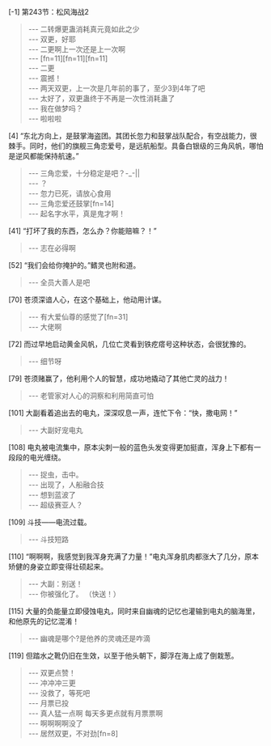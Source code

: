 
[-1] 第243节：松风海战2
>--- 二转爆更蛊消耗真元竟如此之少<br>
>--- 双更，好耶<br>
>--- 二更啊上一次还是上一次啊<br>
>--- [fn=11][fn=11][fn=11]<br>
>--- 二更<br>
>--- 震撼！<br>
>--- 两天双更，上一次是几年前的事了，至少3到4年了吧<br>
>--- 太好了，双更蛊终于不再是一次性消耗蛊了<br>
>--- 我在做梦吗？<br>
>--- 啦啦啦<br>

[4] “东北方向上，是鼓掌海盗团。其团长忽力和鼓掌战队配合，有空战能力，很棘手。同时，他们的旗舰三角恋爱号，是远航船型。具备白银级的三角风帆，哪怕是逆风都能保持航速。”
>--- 三角恋爱，十分稳定是吧？-_-||<br>
>--- ？<br>
>--- 忽力已死，请放心食用<br>
>--- 三角恋爱还鼓掌[fn=14]<br>
>--- 起名字水平，真是鬼才啊！<br>

[41] “打坏了我的东西，怎么办？你能赔嘛？！”
>--- 志在必得啊<br>

[52] “我们会给你掩护的。”鳍灵也附和道。
>--- 全员大善人是吧<br>

[70] 苍须深谙人心，在这个基础上，他动用计谋。
>--- 有大爱仙尊的感觉了[fn=31]<br>
>--- 大佬啊<br>

[72] 而过早地启动黄金风帆，几位亡灵看到铁疙瘩号这种状态，会很犹豫的。
>--- 细节呀<br>

[79] 苍须赌赢了，他利用个人的智慧，成功地撬动了其他亡灵的战力！
>--- 老管家对人心的洞察和利用简直可怕<br>

[101] 大副看着追出去的电丸，深深叹息一声，连忙下令：“快，撒电网！”
>--- 大副好宠电丸<br>

[108] 电丸被电流集中，原本尖刺一般的蓝色头发变得更加挺直，浑身上下都有一段段的电光缠绕。
>--- 捉虫，击中。<br>
>--- 出现了，人船融合技<br>
>--- 想到蓝波了<br>
>--- 超级赛亚人？<br>

[109] 斗技——电流过载。
>--- 斗技短路<br>

[110] “啊啊啊，我感觉到我浑身充满了力量！”电丸浑身肌肉都涨大了几分，原本矫健的身姿立即变得壮硕起来。
>--- 大副：别送！<br>
>--- 你被强化了。
（快送！）<br>

[115] 大量的负能量立即侵蚀电丸，同时来自幽魂的记忆也灌输到电丸的脑海里，和他原先的记忆混淆！
>--- 幽魂是哪个?是他养的灵魂还是咋滴<br>

[119] 但踏水之靴仍旧在生效，以至于他头朝下，脚浮在海上成了倒栽葱。
>--- 双更点赞！<br>
>--- 冲冲冲三更<br>
>--- 没救了，等死吧<br>
>--- 月票已投<br>
>--- 真人猛一点啊 每天多更点就有月票票啊<br>
>--- 啊啊啊啊没了<br>
>--- 居然双更，不对劲[fn=8]<br>
